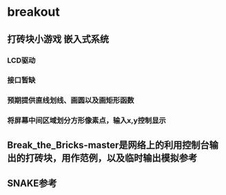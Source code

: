 # breakout
## 打砖块小游戏 嵌入式系统
### LCD驱动
### 接口暂缺
### 预期提供直线划线、画圆以及画矩形函数
### 将屏幕中间区域划分方形像素点，输入x,y控制显示
## Break_the_Bricks-master是网络上的利用控制台输出的打砖块，用作范例，以及临时输出模拟参考
## SNAKE参考